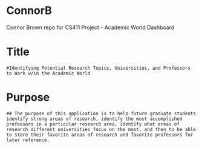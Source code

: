 # ConnorB
Connor Brown repo for CS411 Project - Academic World Dashboard




# Title
```
#Identifying Potential Research Topics, Universities, and Professors to Work w/in the Academic World
```



# Purpose
```
## The purpose of this application is to help future graduate students identify strong areas of research, identify the most accomplished professors in a particular research area, identify what areas of research different universities focus on the most, and then to be able to store their favorite areas of research and favorite professors for later reference. 
```

